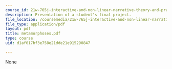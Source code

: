 ```yaml
---
course_id: 21w-765j-interactive-and-non-linear-narrative-theory-and-practice-spring-2004
description: Presentation of a student's final project.
file_location: /coursemedia/21w-765j-interactive-and-non-linear-narrative-theory-and-practice-spring-2004/d1af017bf3e758e21dde21e915290847_metamorphoses.pdf
file_type: application/pdf
layout: pdf
title: metamorphoses.pdf
type: course
uid: d1af017bf3e758e21dde21e915290847

---
```

None